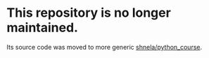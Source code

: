 # This repository is no longer maintained.

Its source code was moved to more generic [shnela/python_course](https://github.com/shnela/python_course).